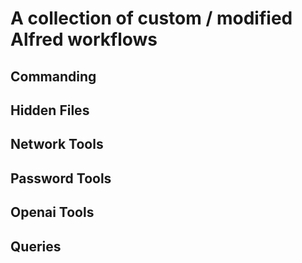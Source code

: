 # A collection of custom / modified Alfred workflows


## Commanding 

## Hidden Files

## Network Tools

## Password Tools

## Openai Tools

## Queries

